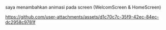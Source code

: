 saya menambahkan animasi pada screen (WelcomScreen & HomeScreen)

https://github.com/user-attachments/assets/d1c70c7c-35f9-42ec-84ec-dc2958c9781f

